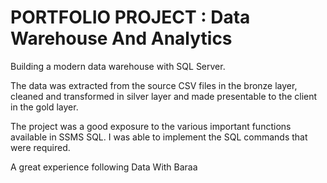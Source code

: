 # PORTFOLIO PROJECT : Data Warehouse And Analytics

Building a modern data warehouse with SQL Server.

The data was extracted from the source CSV files in the bronze layer, cleaned and transformed in silver layer and made presentable to the client
in the gold layer.

The project was a good exposure to the various important functions available in SSMS SQL.
I was able to implement the SQL commands that were required.

A great experience following Data With Baraa

